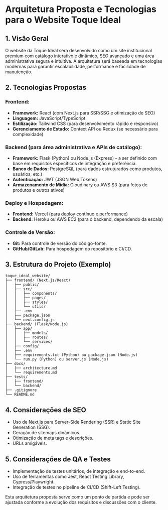 # Arquitetura Proposta e Tecnologias para o Website Toque Ideal

## 1. Visão Geral
O website da Toque Ideal será desenvolvido como um site institucional premium com catálogo interativo e dinâmico, SEO avançado e uma área administrativa segura e intuitiva. A arquitetura será baseada em tecnologias modernas para garantir escalabilidade, performance e facilidade de manutenção.

## 2. Tecnologias Propostas

### Frontend:
- **Framework:** React (com Next.js para SSR/SSG e otimização de SEO)
- **Linguagem:** JavaScript/TypeScript
- **Estilização:** Tailwind CSS (para desenvolvimento rápido e responsivo)
- **Gerenciamento de Estado:** Context API ou Redux (se necessário para complexidade)

### Backend (para área administrativa e APIs de catálogo):
- **Framework:** Flask (Python) ou Node.js (Express) - a ser definido com base em requisitos específicos de integração e preferência.
- **Banco de Dados:** PostgreSQL (para dados estruturados como produtos, usuários, etc.)
- **Autenticação:** JWT (JSON Web Tokens)
- **Armazenamento de Mídia:** Cloudinary ou AWS S3 (para fotos de produtos e outros ativos)

### Deploy e Hospedagem:
- **Frontend:** Vercel (para deploy contínuo e performance)
- **Backend:** Heroku ou AWS EC2 (para o backend, dependendo da escala)

### Controle de Versão:
- **Git:** Para controle de versão do código-fonte.
- **GitHub/GitLab:** Para hospedagem do repositório e CI/CD.

## 3. Estrutura do Projeto (Exemplo)

```
toque_ideal_website/
├── frontend/ (Next.js/React)
│   ├── public/
│   ├── src/
│   │   ├── components/
│   │   ├── pages/
│   │   ├── styles/
│   │   └── utils/
│   ├── .env
│   ├── package.json
│   └── next.config.js
├── backend/ (Flask/Node.js)
│   ├── app/
│   │   ├── models/
│   │   ├── routes/
│   │   └── services/
│   ├── config/
│   ├── .env
│   ├── requirements.txt (Python) ou package.json (Node.js)
│   └── run.py (Python) ou server.js (Node.js)
├── docs/
│   ├── architecture.md
│   └── requirements.md
├── tests/
│   ├── frontend/
│   └── backend/
├── .gitignore
└── README.md
```

## 4. Considerações de SEO
- Uso de Next.js para Server-Side Rendering (SSR) e Static Site Generation (SSG).
- Geração de sitemaps dinâmicos.
- Otimização de meta tags e descrições.
- URLs amigáveis.

## 5. Considerações de QA e Testes
- Implementação de testes unitários, de integração e end-to-end.
- Uso de ferramentas como Jest, React Testing Library, Cypress/Playwright.
- Integração de testes no pipeline de CI/CD (Shift-Left Testing).

Esta arquitetura proposta serve como um ponto de partida e pode ser ajustada conforme a evolução dos requisitos e discussões com o cliente.

